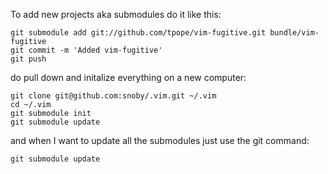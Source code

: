 
To add new projects aka submodules do it like this:
```
git submodule add git://github.com/tpope/vim-fugitive.git bundle/vim-fugitive
git commit -m 'Added vim-fugitive'
git push
```
do pull down and initalize everything on a new computer:

```
git clone git@github.com:snoby/.vim.git ~/.vim
cd ~/.vim
git submodule init
git submodule update
```
and when I want to update all the submodules just use the git command:
```
git submodule update
```
